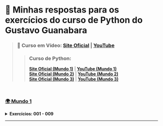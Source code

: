 # 🐍 Minhas respostas para os exercícios do curso de Python do Gustavo Guanabara

> ### 📘 Curso em Vídeo: [Site Oficial](https://www.cursoemvideo.com/) | [YouTube](https://youtube.com/channel/UCrWvhVmt0Qac3HgsjQK62FQ?si=xqRIhiYg0EZnGnbP)
>> ### Curso de Python:<br>
>> [**Site Oficial (Mundo 1)**](https://www.cursoemvideo.com/curso/python-3-mundo-1/) | [**YouTube (Mundo 1)**](https://youtube.com/playlist?list=PLHz_AreHm4dlKP6QQCekuIPky1CiwmdI6&si=b896Bdh7K_yvMRPT)<br> 
>> [**Site Oficial (Mundo 2)**](https://www.cursoemvideo.com/curso/python-3-mundo-2/) | [**YouTube (Mundo 2)**](https://youtube.com/playlist?list=PLHz_AreHm4dk_nZHmxxf_J0WRAqy5Czye&si=0Xal-Rd6GPnY7kpu) <br>
>> [**Site Oficial (Mundo 3)**](https://www.cursoemvideo.com/curso/python-3-mundo-3/) | [**YouTube (Mundo 3)**](https://youtube.com/playlist?list=PLHz_AreHm4dksnH2jVTIVNviIMBVYyFnH&si=Z95g3aU08iGc9ZNg) <br>

<br>

### [🌍 Mundo 1](https://github.com/ThiagoHenriqueRm/Exerc-cios-de-Python-do-Guanabara-/tree/main/Mundo1)
<details>
  
  **<summary>Exercícios: 001 - 009</summary>**

  Aula 1 - 5 : Primeiros comandos em Python ( Ex: 001 - 002 )
  -
  
  > ---
  
  > ## [Ex001: Olá, Mundo! ](https://github.com/ThiagoHenriqueRm/Exerc-cios-de-Python-do-Guanabara-/blob/main/Mundo1/Ex001.py)
  > **Enunciado do exercício :** <br>
  > - Faça um programa que **escrava "Olá, Mundo!" na tala.**
  
  > ---
  
  > ## [Ex002: Saudação com o Nome do Usuário ](https://github.com/ThiagoHenriqueRm/Exerc-cios-de-Python-do-Guanabara-/blob/main/Mundo1/Ex002.py)
  > **Enunciado do exercício :** <br>
  > - Faça um programa que leia o **nome** de uma pessoa e **mostre uma mensagem de boas-vindas**.

  > ---

  <br>

  Aula 6 : Tipos Primitivos e Saída de Dados ( Ex: 003 - 004 )
  -
  
  > ---

  > ## [Ex003: Somando dois Numeros ](https://github.com/ThiagoHenriqueRm/Exerc-cios-de-Python-do-Guanabara-/blob/main/Mundo1/Ex003.py)
  > **Enunciado do exercício :** <br>
  > - Crie um programa que leia **dois númeors** e mostre a **soma entre eles**.
  
  > ---
  
  > ## [Ex004: Analisando o Tipo e Informações de um Dado ](https://github.com/ThiagoHenriqueRm/Exerc-cios-de-Python-do-Guanabara-/blob/main/Mundo1/Ex004.py)
  > **Enunciado do exercício :** <br>
  > - Feça um programa que **leia algo** pelo teclado **e mostre** na tela o seu **tipo primitivo** e **todas as finformações possieis** sobra ela.

  > ---

  <br>
  
  Aula 7 : Operadores Aritméticos ( Ex: 005 - 009 )
  -
  > ---
  
  > ## [Ex005: Sucessor e Antecessor de um Número ](https://github.com/ThiagoHenriqueRm/Exerc-cios-de-Python-do-Guanabara-/blob/main/Mundo1/Ex005.py)
  > **Enunciado do exercício :** <br>
  > - Faça um programa que **leia um número** inteiro **e mostr**e na tela o seu **sucessor** e seu **antecessor**.
  
  > ---
  
  > ## [Ex006: Dobro, Triplo e Raiz Quadrada ](https://github.com/ThiagoHenriqueRm/Exerc-cios-de-Python-do-Guanabara-/blob/main/Mundo1/Ex006.py)
  > **Enunciado do exercício :** <br>
  > - Crie um algoritmo que leia um número e mostre o seu **Dobro**, **Triplo** e a **Raiz Quadrada**.
  
  > ---
  
  > ## [Ex007: Média de Duas Notas ](https://github.com/ThiagoHenriqueRm/Exerc-cios-de-Python-do-Guanabara-/blob/main/Mundo1/Ex007.py)
  > **Enunciado do exercício :** <br>
  > - Desenvolva um programa que **leia as duas notas** de um aluno, calcule e **mostre a sua média**.

  > ---

  > ## [Ex008: Conversor de Medidas ](https://github.com/ThiagoHenriqueRm/Exerc-cios-de-Python-do-Guanabara-/blob/main/Mundo1/Ex008.py)
  > **Enunciado do exercício :** <br>
  > - Escreva um programa que **leia um valor em metros** e o exiba **convertido em**: **km**, **hm**, **dam**, **m**, **dm**, **cm** e **mm**.

  > ---

  > ## [Ex009: Tabuada ](https://github.com/ThiagoHenriqueRm/Exerc-cios-de-Python-do-Guanabara-/blob/main/Mundo1/Ex009.py)
  > **Enunciado do exercício :** <br>
  > - Faça um programa que leia um número Inteiro qualquer e mostre na tela a sua tabuada.

  > ---


</details>

---
